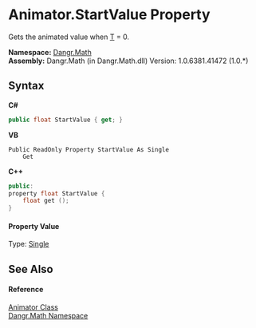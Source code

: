 # Animator.StartValue Property 
 

Gets the animated value when <a href="P_Dangr_Math_Animator_T">T</a> = 0.

**Namespace:**&nbsp;<a href="N_Dangr_Math">Dangr.Math</a><br />**Assembly:**&nbsp;Dangr.Math (in Dangr.Math.dll) Version: 1.0.6381.41472 (1.0.*)

## Syntax

**C#**<br />
``` C#
public float StartValue { get; }
```

**VB**<br />
``` VB
Public ReadOnly Property StartValue As Single
	Get
```

**C++**<br />
``` C++
public:
property float StartValue {
	float get ();
}
```


#### Property Value
Type: <a href="http://msdn2.microsoft.com/en-us/library/3www918f" target="_blank">Single</a>

## See Also


#### Reference
<a href="T_Dangr_Math_Animator">Animator Class</a><br /><a href="N_Dangr_Math">Dangr.Math Namespace</a><br />